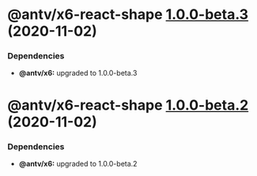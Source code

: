 # @antv/x6-react-shape [1.0.0-beta.3](https://github.com/antvis/x6/compare/@antv/x6-react-shape@1.0.0-beta.2...@antv/x6-react-shape@1.0.0-beta.3) (2020-11-02)





### Dependencies

* **@antv/x6:** upgraded to 1.0.0-beta.3

# @antv/x6-react-shape [1.0.0-beta.2](https://github.com/antvis/x6/compare/@antv/x6-react-shape@1.0.0-beta.1...@antv/x6-react-shape@1.0.0-beta.2) (2020-11-02)





### Dependencies

* **@antv/x6:** upgraded to 1.0.0-beta.2
